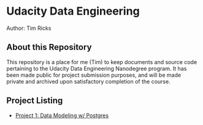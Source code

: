 # Udacity Data Engineering

Author: Tim Ricks

## About this Repository

This repository is a place for me (Tim) to keep documents and source code pertaining to the Udacity Data Engineering Nanodegree program. It has been made public for project submission purposes, and will be made private and archived upon satisfactory completion of the course.

## Project Listing

- [Project 1: Data Modeling w/ Postgres](02-data-modeling/projects/project1/submission/)
